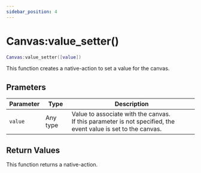 ```yaml
---
sidebar_position: 4
---
```


# Canvas:value_setter()
```lua
Canvas:value_setter([value])
```
This function creates a native-action to set a value for the canvas.


## Prameters
|Parameter|Type|Description|
|-|-|-|
|`value`|Any type|Value to associate with the canvas.<br/>If this parameter is not specified, the event value is set to the canvas.


## Return Values
This function returns a native-action. 